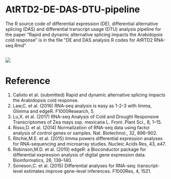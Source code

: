 # AtRTD2-DE-DAS-DTU-pipeline
The R source code of differential expression (DE), differential alternative splicing (DAS) and differential transcript usage (DTU) analysis pipeline for the paper “Rapid and dynamic alternative splicing impacts the Arabidopsis cold response” is in the file "DE and DAS analysis R codes for AtRTD2 RNA-seq.Rmd" 



<h2 id="fig"> </h2>

![](https://github.com/wyguo/AtRTD2-DE-DAS-DTU-pipeline/blob/master/fig/pipeline.png)

# Reference
1. Calixto et al. (submitted) Rapid and dynamic alternative splicing impacts the Arabidopsis cold response.
2. Law,C. et al. (2016) RNA-seq analysis is easy as 1-2-3 with limma, Glimma and edgeR. F1000Research, 5.
3. Lu,X. et al. (2017) RNA-seq Analysis of Cold and Drought Responsive Transcriptomes of Zea mays ssp. mexicana L. Front. Plant Sci., 8, 1–15.
4. Risso,D. et al. (2014) Normalization of RNA-seq data using factor analysis of control genes or samples. Nat. Biotechnol., 32, 896–902.
5. Ritchie,M.E. et al. (2015) limma powers differential expression analyses for RNA-sequencing and microarray studies. Nucleic Acids Res, 43, e47.
6. Robinson,M.D. et al. (2010) edgeR: a Bioconductor package for differential expression analysis of digital gene expression data. Bioinformatics, 26, 139–140.
7. Soneson,C. et al. (2015) Differential analyses for RNA-seq: transcript-level estimates improve gene-level inferences. F1000Res, 4, 1521.

